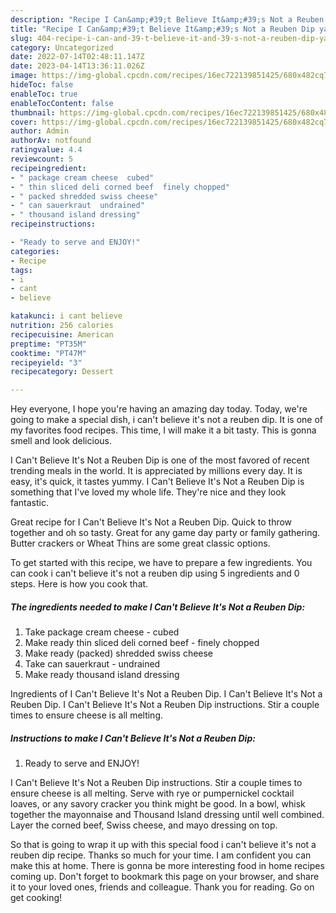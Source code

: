 ```yaml
---
description: "Recipe I Can&amp;#39;t Believe It&amp;#39;s Not a Reuben Dip yang Delicious"
title: "Recipe I Can&amp;#39;t Believe It&amp;#39;s Not a Reuben Dip yang Delicious"
slug: 404-recipe-i-can-and-39-t-believe-it-and-39-s-not-a-reuben-dip-yang-delicious
category: Uncategorized
date: 2022-07-14T02:48:11.147Z
date: 2023-04-14T13:36:11.026Z
image: https://img-global.cpcdn.com/recipes/16ec722139851425/680x482cq70/i-cant-believe-its-not-a-reuben-dip-recipe-main-photo.jpg
hideToc: false
enableToc: true
enableTocContent: false
thumbnail: https://img-global.cpcdn.com/recipes/16ec722139851425/680x482cq70/i-cant-believe-its-not-a-reuben-dip-recipe-main-photo.jpg
cover: https://img-global.cpcdn.com/recipes/16ec722139851425/680x482cq70/i-cant-believe-its-not-a-reuben-dip-recipe-main-photo.jpg
author: Admin
authorAv: notfound
ratingvalue: 4.4
reviewcount: 5
recipeingredient:
- " package cream cheese  cubed"
- " thin sliced deli corned beef  finely chopped"
- " packed shredded swiss cheese"
- " can sauerkraut  undrained"
- " thousand island dressing"
recipeinstructions:

- "Ready to serve and ENJOY!"
categories:
- Recipe
tags:
- i
- cant
- believe

katakunci: i cant believe 
nutrition: 256 calories
recipecuisine: American
preptime: "PT35M"
cooktime: "PT47M"
recipeyield: "3"
recipecategory: Dessert

---
```



Hey everyone, I hope you're having an amazing day today. Today, we're going to make a special dish, i can&#39;t believe it&#39;s not a reuben dip. It is one of my favorites food recipes. This time, I will make it a bit tasty. This is gonna smell and look delicious.

I Can&#39;t Believe It&#39;s Not a Reuben Dip is one of the most favored of recent trending meals in the world. It is appreciated by millions every day. It is easy, it's quick, it tastes yummy. I Can&#39;t Believe It&#39;s Not a Reuben Dip is something that I've loved my whole life. They're nice and they look fantastic.

Great recipe for I Can&#39;t Believe It&#39;s Not a Reuben Dip. Quick to throw together and oh so tasty. Great for any game day party or family gathering. Butter crackers or Wheat Thins are some great classic options.


To get started with this recipe, we have to prepare a few ingredients. You can cook i can&#39;t believe it&#39;s not a reuben dip using 5 ingredients and 0 steps. Here is how you cook that.

<!--inarticleads1-->

##### The ingredients needed to make I Can&#39;t Believe It&#39;s Not a Reuben Dip:

1. Take  package cream cheese - cubed
1. Make ready  thin sliced deli corned beef - finely chopped
1. Make ready  (packed) shredded swiss cheese
1. Take  can sauerkraut - undrained
1. Make ready  thousand island dressing


Ingredients of I Can&#39;t Believe It&#39;s Not a Reuben Dip. I Can&#39;t Believe It&#39;s Not a Reuben Dip. I Can&#39;t Believe It&#39;s Not a Reuben Dip instructions. Stir a couple times to ensure cheese is all melting. 

<!--inarticleads2-->

##### Instructions to make I Can&#39;t Believe It&#39;s Not a Reuben Dip:


1. Ready to serve and ENJOY!

I Can&#39;t Believe It&#39;s Not a Reuben Dip instructions. Stir a couple times to ensure cheese is all melting. Serve with rye or pumpernickel cocktail loaves, or any savory cracker you think might be good. In a bowl, whisk together the mayonnaise and Thousand Island dressing until well combined. Layer the corned beef, Swiss cheese, and mayo dressing on top. 

So that is going to wrap it up with this special food i can&#39;t believe it&#39;s not a reuben dip recipe. Thanks so much for your time. I am confident you can make this at home. There is gonna be more interesting food in home recipes coming up. Don't forget to bookmark this page on your browser, and share it to your loved ones, friends and colleague. Thank you for reading. Go on get cooking!
